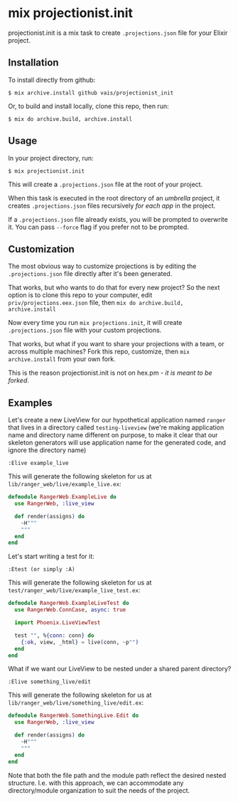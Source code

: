 # mix projectionist.init

projectionist.init is a mix task to create `.projections.json` file for your Elixir project.

## Installation

To install directly from github:

    $ mix archive.install github vais/projectionist_init

Or, to build and install locally, clone this repo, then run:

    $ mix do archive.build, archive.install

## Usage

In your project directory, run:

    $ mix projectionist.init

This will create a `.projections.json` file at the root of your project.

When this task is executed in the root directory of an *umbrella* project,
it creates `.projections.json` files recursively _for each app_ in the project. 

If a `.projections.json` file already exists, you will be prompted to overwrite it.
You can pass `--force` flag if you prefer not to be prompted.

## Customization

The most obvious way to customize projections is by editing the `.projections.json`
file directly after it's been generated.

That works, but who wants to do that for every new project?
So the next option is to clone this repo to your computer,
edit `priv/projections.eex.json` file, then `mix do archive.build, archive.install`

Now every time you run `mix projections.init`, it will create `.projections.json`
file with your custom projections.

That works, but what if you want to share your projections with a team, or across
multiple machines?
Fork this repo, customize, then `mix archive.install` from your own fork.

This is the reason projectionist.init is not on hex.pm - *it is meant to be forked*.

## Examples

Let's create a new LiveView for our hypothetical application named `ranger` that
lives in a directory called `testing-liveview` (we're making application name and
directory name different on purpose, to make it clear that our skeleton generators
will use application name for the generated code, and ignore the directory name)

```
:Elive example_live
```

This will generate the following skeleton for us at `lib/ranger_web/live/example_live.ex`:
```elixir
defmodule RangerWeb.ExampleLive do
  use RangerWeb, :live_view

  def render(assigns) do
    ~H"""
    """
  end
end
```

Let's start writing a test for it:
```
:Etest (or simply :A)
```

This will generate the following skeleton for us at `test/ranger_web/live/example_live_test.ex`:
```elixir
defmodule RangerWeb.ExampleLiveTest do
  use RangerWeb.ConnCase, async: true

  import Phoenix.LiveViewTest

  test "", %{conn: conn} do
    {:ok, view, _html} = live(conn, ~p"")
  end
end
```

What if we want our LiveView to be nested under a shared parent directory?
```
:Elive something_live/edit
```

This will generate the following skeleton for us at `lib/ranger_web/live/something_live/edit.ex`:
```elixir
defmodule RangerWeb.SomethingLive.Edit do
  use RangerWeb, :live_view

  def render(assigns) do
    ~H"""
    """
  end
end
```

Note that both the file path and the module path reflect the desired nested structure.
I.e. with this approach, we can accommodate any directory/module organization to suit the needs of the project.
